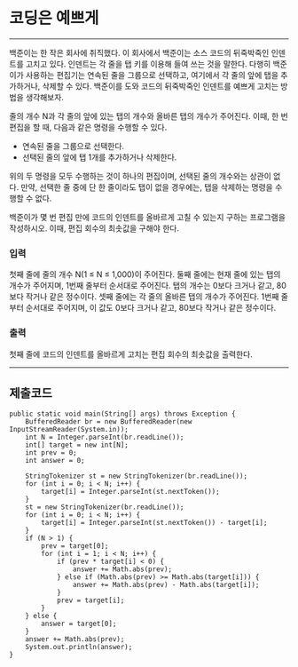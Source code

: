 # 코딩은 예쁘게

---

백준이는 한 작은 회사에 취직했다. 이 회사에서 백준이는 소스 코드의 뒤죽박죽인 인덴트를 고치고 있다. 인덴트는 각 줄을 탭 키를 이용해 들여 쓰는 것을 말한다. 다행히 백준이가 사용하는 편집기는 연속된 줄을 그룹으로 선택하고, 여기에서 각 줄의 앞에 탭을 추가하거나, 삭제할 수 있다. 백준이를 도와 코드의 뒤죽박죽인 인덴트를 예쁘게 고치는 방법을 생각해보자.

줄의 개수 N과 각 줄의 앞에 있는 탭의 개수와 올바른 탭의 개수가 주어진다. 이때, 한 번 편집을 할 때, 다음과 같은 명령을 수행할 수 있다.

- 연속된 줄을 그룹으로 선택한다.
- 선택된 줄의 앞에 탭 1개를 추가하거나 삭제한다.

위의 두 명령을 모두 수행하는 것이 하나의 편집이며, 선택된 줄의 개수와는 상관이 없다. 만약, 선택한 줄 중에 단 한 줄이라도 탭이 없을 경우에는, 탭을 삭제하는 명령을 수행할 수 없다.

백준이가 몇 번 편집 만에 코드의 인덴트를 올바르게 고칠 수 있는지 구하는 프로그램을 작성하시오. 이때, 편집 회수의 최솟값을 구해야 한다.

### 입력

첫째 줄에 줄의 개수 N(1 ≤ N ≤ 1,000)이 주어진다. 둘째 줄에는 현재 줄에 있는 탭의 개수가 주어지며, 1번째 줄부터 순서대로 주어진다. 탭의 개수는 0보다 크거나 같고, 80보다 작거나 같은 정수이다. 셋째 줄에는 각 줄의 올바른 탭의 개수가 주어진다. 1번째 줄부터 순서대로 주어지며, 이 값도 0보다 크거나 같고, 80보다 작거나 같은 정수이다.

### 출력

첫째 줄에 코드의 인덴트를 올바르게 고치는 편집 회수의 최솟값을 출력한다.

---

## 제출코드

```
public static void main(String[] args) throws Exception {
    BufferedReader br = new BufferedReader(new InputStreamReader(System.in));
    int N = Integer.parseInt(br.readLine());
    int[] target = new int[N];
    int prev = 0;
    int answer = 0;

    StringTokenizer st = new StringTokenizer(br.readLine());
    for (int i = 0; i < N; i++) {
        target[i] = Integer.parseInt(st.nextToken());
    }
    st = new StringTokenizer(br.readLine());
    for (int i = 0; i < N; i++) {
        target[i] = Integer.parseInt(st.nextToken()) - target[i];
    }
    if (N > 1) {
        prev = target[0];
        for (int i = 1; i < N; i++) {
            if (prev * target[i] < 0) {
                answer += Math.abs(prev);
            } else if (Math.abs(prev) >= Math.abs(target[i])) {
                answer += Math.abs(prev) - Math.abs(target[i]);
            }
            prev = target[i];
        }
    } else {
        answer = target[0];
    }
    answer += Math.abs(prev);
    System.out.println(answer);
}
```